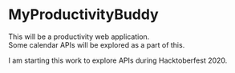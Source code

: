 # MyProductivityBuddy

This will be a productivity web application.\
Some calendar APIs will be explored as a part of this.

I am starting this work to explore APIs during Hacktoberfest 2020.
